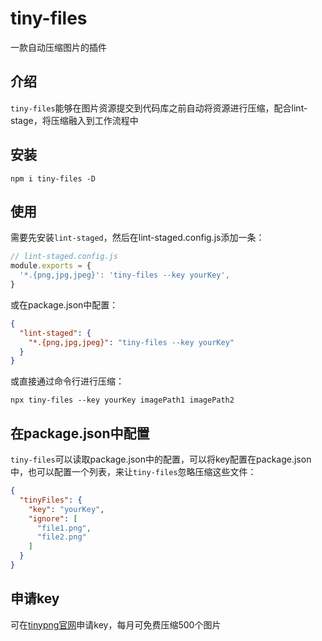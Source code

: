 # tiny-files
一款自动压缩图片的插件
## 介绍
`tiny-files`能够在图片资源提交到代码库之前自动将资源进行压缩，配合lint-stage，将压缩融入到工作流程中
## 安装
```
npm i tiny-files -D
```
## 使用
需要先安装`lint-staged`，然后在lint-staged.config.js添加一条：
``` js
// lint-staged.config.js
module.exports = {
  '*.{png,jpg,jpeg}': 'tiny-files --key yourKey',
}
```
或在package.json中配置：
```json
{
  "lint-staged": {
    "*.{png,jpg,jpeg}": "tiny-files --key yourKey"
  }
}
```
或直接通过命令行进行压缩：
```
npx tiny-files --key yourKey imagePath1 imagePath2
```
## 在package.json中配置
`tiny-files`可以读取package.json中的配置，可以将key配置在package.json中，也可以配置一个列表，来让`tiny-files`忽略压缩这些文件：
```json
{
  "tinyFiles": {
    "key": "yourKey",
    "ignore": [
      "file1.png",
      "file2.png"
    ]
  }
}
```
## 申请key
可在[tinypng官网](https://tinypng.com/developers)申请key，每月可免费压缩500个图片
